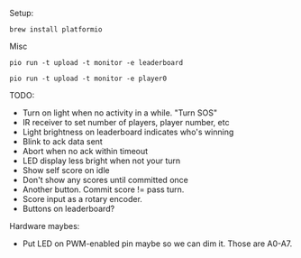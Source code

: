 
Setup:

```
brew install platformio
```


Misc

```
pio run -t upload -t monitor -e leaderboard
```

```
pio run -t upload -t monitor -e player0
```

TODO: 

- Turn on light when no activity in a while. "Turn SOS"
- IR receiver to set number of players, player number, etc
- Light brightness on leaderboard indicates who's winning
- Blink to ack data sent
- Abort when no ack within timeout
- LED display less bright when not your turn
- Show self score on idle
- Don't show any scores until committed once
- Another button. Commit score != pass turn.
- Score input as a rotary encoder.
- Buttons on leaderboard?

Hardware maybes:

- Put LED on PWM-enabled pin maybe so we can dim it. Those are A0-A7.
